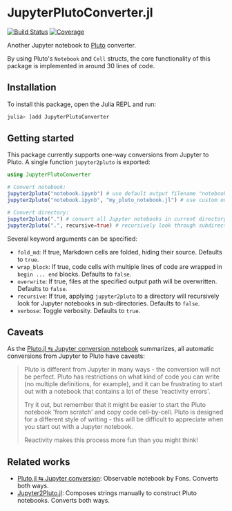 # JupyterPlutoConverter.jl

[![Build Status](https://github.com/adrhill/JupyterPlutoConverter.jl/actions/workflows/CI.yml/badge.svg?branch=main)](https://github.com/adrhill/JupyterPlutoConverter.jl/actions/workflows/CI.yml?query=branch%3Amain)
[![Coverage](https://codecov.io/gh/adrhill/JupyterPlutoConverter.jl/branch/main/graph/badge.svg)](https://codecov.io/gh/adrhill/JupyterPlutoConverter.jl)


Another Jupyter notebook to [Pluto](https://github.com/fonsp/Pluto.jl) converter.

By using Pluto's `Notebook` and `Cell` structs, the core functionality of this package is implemented in around 30 lines of code. 

## Installation
To install this package, open the Julia REPL and run:
```julia
julia> ]add JupyterPlutoConverter
```

## Getting started
This package currently supports one-way conversions from Jupyter to Pluto. A single function `jupyter2pluto` is exported:
```julia
using JupyterPlutoConverter

# Convert notebook:
jupyter2pluto("notebook.ipynb") # use default output filename "notebook.jl"
jupyter2pluto("notebook.ipynb", "my_pluto_notebook.jl") # use custom output filename

# Convert directory:
jupyter2pluto(".") # convert all Jupyter notebooks in current directory
jupyter2pluto(".", recursive=true) # recursively look through subdirectories
```

Several keyword arguments can be specified:
- `fold_md`: If true, Markdown cells are folded, hiding their source. Defaults to `true`.
- `wrap_block`: If true, code cells with multiple lines of code are wrapped in `begin ... end` blocks. Defaults to `false`.
- `overwrite`: If true, files at the specified output path will be overwritten. Defaults to `false`.
- `recursive`: If true, applying `jupyter2pluto` to a directory will recursively look for Jupyter notebooks in sub-directories. Defaults to `false`.
- `verbose`: Toggle verbosity. Defaults to `true`.

## Caveats
As the [Pluto.jl ⇆ Jupyter conversion notebook](https://observablehq.com/@olivier_plas/pluto-jl-jupyter-conversion) summarizes, all automatic conversions from Jupyter to Pluto have caveats:

> Pluto is different from Jupyter in many ways - the conversion will not be perfect. Pluto has restrictions on what kind of code you can write (no multiple definitions, for example), and it can be frustrating to start out with a notebook that contains a lot of these 'reactivity errors'.
> 
> Try it out, but remember that it might be easier to start the Pluto notebook 'from scratch' and copy code cell-by-cell. Pluto is designed for a different style of writing - this will be difficult to appreciate when you start out with a Jupyter notebook.
>
> Reactivity makes this process more fun than you might think!

## Related works
- [Pluto.jl ⇆ Jupyter conversion](https://observablehq.com/@olivier_plas/pluto-jl-jupyter-conversion):
    Observable notebook by Fons. Converts both ways.
- [Jupyter2Pluto.jl](https://github.com/vdayanand/Jupyter2Pluto.jl): 
    Composes strings manually to construct Pluto notebooks. Converts both ways.
